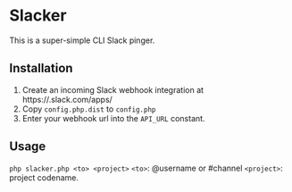 # Slacker

This is a super-simple CLI Slack pinger.

## Installation

1. Create an incoming Slack webhook integration at https://<team>.slack.com/apps/
2. Copy `config.php.dist` to `config.php`
3. Enter your webhook url into the `API_URL` constant.

## Usage

`php slacker.php <to> <project>`
`<to>`: @username or #channel
`<project>`: project codename.
